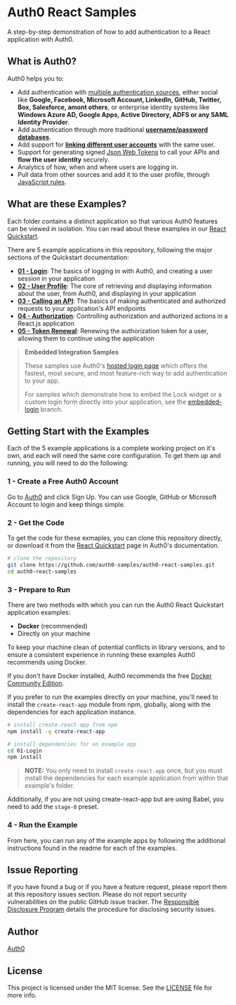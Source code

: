 # Auth0 React Samples

A step-by-step demonstration of how to add authentication to a React application with Auth0. 

## What is Auth0?

Auth0 helps you to:

* Add authentication with [multiple authentication sources](https://docs.auth0.com/identityproviders), either social like **Google, Facebook, Microsoft Account, LinkedIn, GitHub, Twitter, Box, Salesforce, amont others**, or enterprise identity systems like **Windows Azure AD, Google Apps, Active Directory, ADFS or any SAML Identity Provider**.
* Add authentication through more traditional **[username/password databases](https://docs.auth0.com/mysql-connection-tutorial)**.
* Add support for **[linking different user accounts](https://docs.auth0.com/link-accounts)** with the same user.
* Support for generating signed [Json Web Tokens](https://docs.auth0.com/jwt) to call your APIs and **flow the user identity** securely.
* Analytics of how, when and where users are logging in.
* Pull data from other sources and add it to the user profile, through [JavaScript rules](https://docs.auth0.com/rules).

## What are these Examples?

Each folder contains a distinct application so that various Auth0 features can be viewed in isolation. 
You can read about these examples in our [React Quickstart](https://auth0.com/docs/quickstart/spa/react).

There are 5 example applications in this repository, following the major sections of the Quickstart documentation:

* **[01 - Login](/01-Login)**: The basics of logging in with Auth0, and creating a user session in your application
* **[02 - User Profile](/02-User-Profile)**: The core of retrieving and displaying information about the user, from Auth0, and displaying in your application
* **[03 - Calling an API](/03-Calling-an-API)**: The basics of making authenticated and authorized requests to your application's API endpoints
* **[04 - Authorization](/04-Authorization)**: Controlling authorization and authorized actions in a React.js application
* **[05 - Token Renewal](/05-Token-Renewal)**: Renewing the authorization token for a user, allowing them to continue using the application

> **Embedded Integration Samples**
>
> These samples use Auth0's [hosted login page](https://auth0.com/docs/hosted-pages/login) which offers 
> the fastest, most secure, and most feature-rich way to add authentication to your app.
> 
> For samples which demonstrate how to embed the Lock widget or a custom login form directly into your 
> application, see the [embedded-login](https://github.com/auth0-samples/auth0-react-samples/tree/embedded-login) branch.

## Getting Start with the Examples

Each of the 5 example applications is a complete working project on it's own, and each will need the same
core configuration. To get them up and running, you will need to do the following:

### 1 - Create a Free Auth0 Account

Go to [Auth0](https://auth0.com/signup) and click Sign Up. You can use Google, GitHub or Microsoft Account to login and keep things simple.

### 2 - Get the Code

To get the code for these exmaples, you can clone this repository directly, or download it from 
the [React Quickstart](https://auth0.com/docs/quickstart/spa/react) page in Auth0's documentation. 

```bash
# clone the repository
git clone https://github.com/auth0-samples/auth0-react-samples.git
cd auth0-react-samples
```

### 3 - Prepare to Run

There are two methods with which you can run the Auth0 React Quickstart application examples:

* **Docker** (recommended)
* Directly on your machine

To keep your machine clean of potential conflicts in library versions, and to ensure a consistent experience
in running these examples Auth0 recommends using Docker.

If you don't have Docker installed, Auth0 recommends the free [Docker Community Edition](https://www.docker.com/community-edition).

If you prefer to run the examples directly on your machine, you'll need to install the `create-react-app` module from npm, globally,
along with the dependencies for each application instance.

```bash
# install create-react-app from npm
npm install -g create-react-app

# install dependencies for an example app
cd 01-Login
npm install
```

> **NOTE:** You only need to install `create-react-app` once, but you must install the dependencies for each example application
> from within that example's folder.

Additionally, if you are not using create-react-app but are using Babel, you need to add the `stage-0` preset.

### 4 - Run the Example

From here, you can run any of the example apps by following the additional instructions found in the readme for each of the examples.

## Issue Reporting

If you have found a bug or if you have a feature request, please report them at this repository issues section. Please do not report security vulnerabilities on the public GitHub issue tracker. The [Responsible Disclosure Program](https://auth0.com/whitehat) details the procedure for disclosing security issues.

## Author

[Auth0](auth0.com)

## License

This project is licensed under the MIT license. See the [LICENSE](LICENSE.txt) file for more info.
